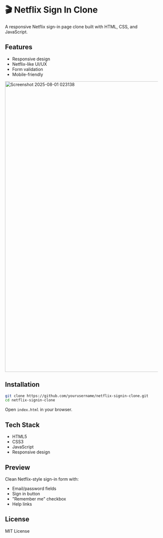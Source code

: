 # 🎬 Netflix Sign In Clone

A responsive Netflix sign-in page clone built with HTML, CSS, and JavaScript.

## Features

- Responsive design
- Netflix-like UI/UX
- Form validation
- Mobile-friendly

<img width="1904" height="956" alt="Screenshot 2025-08-01 023138" src="https://github.com/user-attachments/assets/87ea501d-016a-4495-bdbb-d19235f1e08b" />


## Installation

```bash
git clone https://github.com/yourusername/netflix-signin-clone.git
cd netflix-signin-clone
```

Open `index.html` in your browser.

## Tech Stack

- HTML5
- CSS3
- JavaScript
- Responsive design

## Preview

Clean Netflix-style sign-in form with:
- Email/password fields
- Sign in button
- "Remember me" checkbox
- Help links

## License

MIT License

